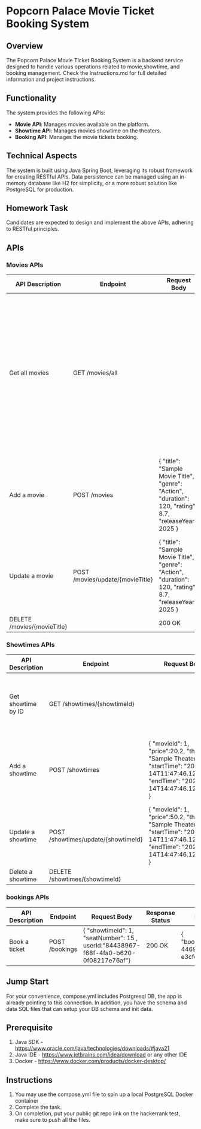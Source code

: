 # Popcorn Palace Movie Ticket Booking System

## Overview
The Popcorn Palace Movie Ticket Booking System is a backend service designed to handle various operations related to movie,showtime, and booking management. Check the Instructions.md for full detailed information and project instructions.

## Functionality
The system provides the following APIs:

- **Movie API**: Manages movies available on the platform.
- **Showtime API**: Manages movies showtime on the theaters.
- **Booking API**: Manages the movie tickets booking.

## Technical Aspects
The system is built using Java Spring Boot, leveraging its robust framework for creating RESTful APIs. Data persistence can be managed using an in-memory database like H2 for simplicity, or a more robust solution like PostgreSQL for production.

## Homework Task
Candidates are expected to design and implement the above APIs, adhering to RESTful principles.

## APIs

### Movies  APIs

| API Description           | Endpoint               | Request Body                          | Response Status | Response Body |
|---------------------------|------------------------|---------------------------------------|-----------------|---------------|
| Get all movies | GET /movies/all | | 200 OK | [ { "id": 12345, "title": "Sample Movie Title 1", "genre": "Action", "duration": 120, "rating": 8.7, "releaseYear": 2025 }, { "id": 67890, "title": "Sample Movie Title 2", "genre": "Comedy", "duration": 90, "rating": 7.5, "releaseYear": 2024 } ] |
| Add a movie | POST /movies | { "title": "Sample Movie Title", "genre": "Action", "duration": 120, "rating": 8.7, "releaseYear": 2025 } | 200 OK | { "id": 1, "title": "Sample Movie Title", "genre": "Action", "duration": 120, "rating": 8.7, "releaseYear": 2025 }|
| Update a movie | POST /movies/update/{movieTitle} | { "title": "Sample Movie Title", "genre": "Action", "duration": 120, "rating": 8.7, "releaseYear": 2025 } | 200 OK | |
| DELETE /movies/{movieTitle} | | 200 OK | |

### Showtimes APIs

| API Description            | Endpoint                           | Request Body                                                                                                                                      | Response Status | Response Body                                                                                                                                                                                                                                                                   |
|----------------------------|------------------------------------|---------------------------------------------------------------------------------------------------------------------------------------------------|-----------------|---------------------------------------------------------------------------------------------------------------------------------------------------------------------------------------------------------------------------------------------------------------------------------|
| Get showtime by ID | GET /showtimes/{showtimeId} |                                                                                                                                                   | 200 OK | { "id": 1, "price":50.2, "movieId": 1, "theater": "Sample Theater", "startTime": "2025-02-14T11:47:46.125405Z", "endTime": "2025-02-14T14:47:46.125405Z" }                                                                                                                      | | Delete a restaurant        | DELETE /restaurants/{id}           |                                                                              | 204 No Content  |                                                                                                        |
| Add a showtime | POST /showtimes | { "movieId": 1, "price":20.2, "theater": "Sample Theater", "startTime": "2025-02-14T11:47:46.125405Z", "endTime": "2025-02-14T14:47:46.125405Z" } | 200 OK | { "id": 1, "price":50.2,"movieId": 1, "theater": "Sample Theater", "startTime": "2025-02-14T11:47:46.125405Z", "endTime": "2025-02-14T14:47:46.125405Z" }                                                                                                                                    |
| Update a showtime | POST /showtimes/update/{showtimeId}| { "movieId": 1, "price":50.2, "theater": "Sample Theater", "startTime": "2025-02-14T11:47:46.125405Z", "endTime": "2025-02-14T14:47:46.125405Z" } | 200 OK |                                                                                                                                                                                                                                                                                 |
| Delete a showtime | DELETE /showtimes/{showtimeId} |                                                                                                                                                   | 200 OK |                                                                                                                                                                                                                                                                                 |





### bookings APIs

| API Description           | Endpoint       | Request Body                                     | Response Status | Response Body                                                                                                                                          |
|---------------------------|----------------|--------------------------------------------------|-----------------|--------------------------------------------------------------------------------------------------------------------------------------------------------|
| Book a ticket | POST /bookings | { "showtimeId": 1, "seatNumber": 15 , userId:"84438967-f68f-4fa0-b620-0f08217e76af"} | 200 OK | { "bookingId":"d1a6423b-4469-4b00-8c5f-e3cfc42eacae" }                                                                                                 |


## Jump Start
For your convenience, compose.yml includes Postgresql DB, the app is already pointing to this connection. In addition, you have the schema and data SQL files that can setup your DB schema and init data.

## Prerequisite
1. Java SDK - https://www.oracle.com/java/technologies/downloads/#java21
2. Java IDE - https://www.jetbrains.com/idea/download or any other IDE
3. Docker - https://www.docker.com/products/docker-desktop/

## Instructions
1. You may use the compose.yml file to spin up a local PostgreSQL Docker container
2. Complete the task.
3. On completion, put your public git repo link on the hackerrank test, make sure to push all the files.

